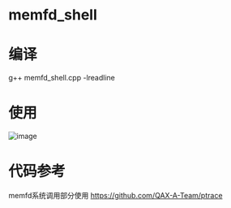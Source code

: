 # memfd_shell

# 编译
g++ memfd_shell.cpp -lreadline

# 使用
![image](https://user-images.githubusercontent.com/20990570/153607024-df079ad7-a428-4688-8907-181ac30ced7c.png)

# 代码参考
memfd系统调用部分使用
https://github.com/QAX-A-Team/ptrace
